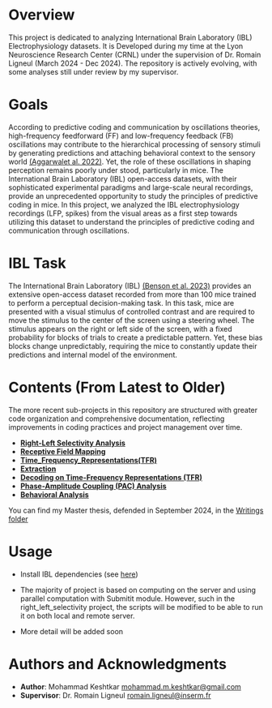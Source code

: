 # Overview

This project is dedicated to analyzing International Brain Laboratory (IBL) Electrophysiology datasets. It is Developed during my time at the Lyon Neuroscience Research Center (CRNL) under the supervision of Dr. Romain Ligneul (March 2024 - Dec 2024). The repository is actively evolving, with some analyses still under review by my supervisor.

# Goals

According to predictive coding and communication by oscillations theories, high-frequency feedforward (FF) and low-frequency feedback (FB) oscillations may contribute to the hierarchical processing of sensory stimuli by generating predictions and attaching behavioral context to the sensory world [(Aggarwalet al. 2022)](https://www.nature.com/articles/s41467-022-32378-x). Yet, the role of these oscillations in shaping perception remains poorly under stood, particularly in mice. The International Brain Laboratory (IBL) open-access datasets, with their sophisticated experimental paradigms and large-scale neural recordings, provide an unprecedented opportunity to study the principles of predictive coding in mice. In this project, we analyzed the IBL electrophysiology recordings (LFP, spikes) from the visual areas as a first step towards utilizing this dataset to understand the principles of predictive coding and communication through oscillations.

# IBL Task

The International Brain Laboratory (IBL) [(Benson et al. 2023)](https://www.biorxiv.org/content/10.1101/2023.07.04.547681v2.abstract) provides an extensive open-access dataset recorded from more than 100 mice trained to perform a perceptual decision-making task. In this task, mice are presented with a visual stimulus of controlled contrast and are required to move the stimulus to the center of the screen using a steering wheel. The stimulus appears on the right or left side of the screen, with a fixed probability for blocks of trials to create a predictable pattern. Yet, these bias blocks change unpredictably, requiring the mice to constantly update their predictions and internal model of the environment.

# Contents (From Latest to Older)

The more recent sub-projects in this repository are structured with greater code organization and comprehensive documentation, reflecting improvements in coding practices and project management over time.

-   [**Right-Left Selectivity Analysis**](./right_left_selectivity/)
-   [**Receptive Field Mapping**](./receptive_field_mapping/)
-   [**Time_Frequency_Representations(TFR)**](./Time_Frequency_Representations(TFR)/)
-   [**Extraction**](./extraction/)
-   [**Decoding on Time-Frequency Representations (TFR)**](./Decoding_onTFR/)
-   [**Phase-Amplitude Coupling (PAC) Analysis**](./Phase_amplitude_coupling(PAC)/)
-   [**Behavioral Analysis**](./Behavioral_Analysis/)

You can find my Master thesis, defended in September 2024, in the [Writings folder](./Writings/)

# Usage

-   Install IBL dependencies (see [here](https://github.com/int-brain-lab/iblenv))

-   The majority of project is based on computing on the server and using parallel computation with Submitit module. However, such in the right_left_selectivity project, the scripts will be modified to be able to run it on both local and remote server.

-   More detail will be added soon

# Authors and Acknowledgments

-   **Author**: Mohammad Keshtkar [mohammad.m.keshtkar\@gmail.com](mohammad.m.keshtkar@gmail.com)
-   **Supervisor**: Dr. Romain Ligneul [romain.ligneul\@inserm.fr](romain.ligneul@inserm.fr)